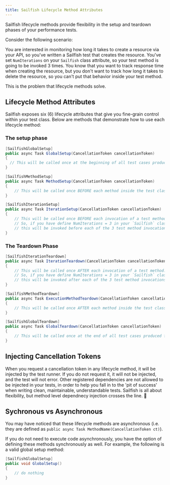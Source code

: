 ```yaml
---
title: Sailfish Lifecycle Method Attributes
---
```


Sailfish lifecycle methods provide flexibility in the setup and teardown phases of your performance tests.

Consider the following scenario:

You are interested in monitoring how long it takes to create a resource via your API, so you've written a Sailfish test that creates the resource. You've set `NumIterations` on your `Sailfish` class attribute, so your test method is going to be invoked 3 times. You know that you want to track response time when creating the resource, but you don't want to track how long it takes to delete the resource, so you can't put that behavior inside your test method.

This is the problem that lifecycle methods solve.

## Lifecycle Method Attributes

Sailfish exposes six (6) lifecycle attributes that give you fine-grain control within your test class. Below are methods that demonstrate how to use each lifecycle method:

### The setup phase

```csharp
[SailfishGlobalSetup]
public async Task GlobalSetup(CancellationToken cancellationToken)
{
  // This will be called once at the beginning of all test cases produced from the test class
}
```

```csharp
[SailfishMethodSetup]
public async Task MethodSetup(CancellationToken cancellationToken)
{
    // This will be called once BEFORE each method inside the test class
}
```

```csharp
[SailfishIterationSetup]
public async Task IterationSetup(CancellationToken cancellationToken)
{
    // This will be called once BEFORE each invocation of a test method.
    // So, if you have define NumIterations = 3 in your `Sailfish` class attribute,
    // this will be invoked before each of the 3 test method invocations
}
```

### The Teardown Phase

```csharp
[SailfishIterationTeardown]
public async Task IterationTeardown(CancellationToken cancellationToken)
{
    // This will be called once AFTER each invocation of a test method.
    // So, if you have define NumIterations = 3 in your `Sailfish` class attribute,
    // this will be invoked after each of the 3 test method invocations
}
```

```csharp
[SailfishMethodTeardown]
public async Task ExecutionMethodTeardown(CancellationToken cancellationToken)
{
    // This will be called once AFTER each method inside the test class
}
```

```csharp
[SailfishGlobalTeardown]
public async Task GlobalTeardown(CancellationToken cancellationToken)
{
    // This will be called once at the end of all test cases produced from the test class
}
```

## Injecting Cancellation Tokens

When you request a cancellation token in any lifecycle method, it will be injected by the test runner. If you do not request it, it will not be injected, and the test will not error. Other registered dependencies are not allowed to be injected in your tests, in order to help you fall in to the 'pit of success' when writing clean, maintainable, understandable tests. Sailfish is all about flexibility, but method level dependnecy injection crosses the line. :pray:

## Sychronous vs Asynchronous

You may have noticed that these lifecycle methods are asynchronous (i.e. they are defined as `public async Task MethodName(CancellationToken ct)`).

If you do not need to execute code asynchronously, you have the option of defining these methods synchronously as well. For example, the following is a valid global setup method:

```csharp
[SailfishGlobalSetup]
public void GlobalSetup()
{
    // do nothing
}
```
